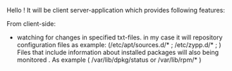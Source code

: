 
Hello !
It will be  client server-application which provides following features:

From client-side:
 * watching for changes in specified txt-files. in my case it will repository configuration files as example:
   (/etc/apt/sources.d/* ; /etc/zypp.d/* ;  )
   Files that include information about installed packages will also being monitored . As example ( /var/lib/dpkg/status or /var/lib/rpm/* )
